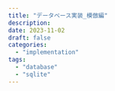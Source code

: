 ```yaml
---
title: "データベース実装_模倣編"
description:
date: 2023-11-02
draft: false
categories:
  - "implementation"
tags:
  - "database"
  - "sqlite"
---
```

